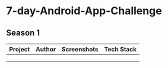 # 7-day-Android-App-Challenge

## Season 1
| Project | Author | Screenshots | Tech Stack |
|---|---|---|---|
|  |  |  |  |
|  |  |  |  |
|  |  |  |  |

